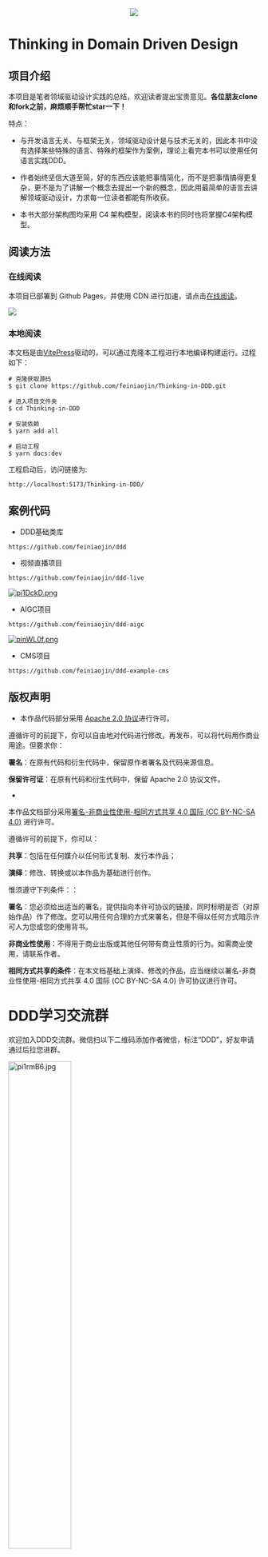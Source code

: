 <div align=center><img src="https://s1.ax1x.com/2023/02/27/pp9zsgg.png"/></div>

# Thinking in Domain Driven Design

## 项目介绍

本项目是笔者领域驱动设计实践的总结，欢迎读者提出宝贵意见。**各位朋友clone和fork之前，麻烦顺手帮忙star一下！**

特点：

- 与开发语言无关、与框架无关，领域驱动设计是与技术无关的，因此本书中没有选择某些特殊的语言、特殊的框架作为案例，理论上看完本书可以使用任何语言实践DDD。

- 作者始终坚信大道至简，好的东西应该能把事情简化，而不是把事情搞得更复杂，更不是为了讲解一个概念去提出一个新的概念，因此用最简单的语言去讲解领域驱动设计，力求每一位读者都能有所收获。

- 本书大部分架构图均采用 C4 架构模型，阅读本书的同时也将掌握C4架构模型。

## 阅读方法

### 在线阅读

本项目已部署到 Github Pages，并使用 CDN 进行加速，请点击[在线阅读](http://ddd.feiniaojin.com/)。

![](https://s1.ax1x.com/2023/06/27/pCa5cm6.png)

### 本地阅读

本文档是由[VitePress](https://github.com/vuejs/vitepress)驱动的，可以通过克隆本工程进行本地编译构建运行。过程如下：

```shell
# 克隆获取源码
$ git clone https://github.com/feiniaojin/Thinking-in-DDD.git

# 进入项目文件夹
$ cd Thinking-in-DDD

# 安装依赖
$ yarn add all

# 启动工程
$ yarn docs:dev
```

工程启动后，访问链接为:

```shell
http://localhost:5173/Thinking-in-DDD/
```

## 案例代码

- DDD基础类库
```text
https://github.com/feiniaojin/ddd
```
- 视频直播项目
```text
https://github.com/feiniaojin/ddd-live
```
[![pi1DckD.png](https://z1.ax1x.com/2023/11/08/pi1DckD.png)](https://imgse.com/i/pi1DckD)
- AIGC项目
```text
https://github.com/feiniaojin/ddd-aigc
```
[![pinWL0f.png](https://z1.ax1x.com/2023/10/31/pinWL0f.png)](https://imgse.com/i/pinWL0f)
- CMS项目
```text
https://github.com/feiniaojin/ddd-example-cms
```
## 版权声明

- 本作品代码部分采用 [Apache 2.0 协议](https://www.apache.org/licenses/LICENSE-2.0)进行许可。

遵循许可的前提下，你可以自由地对代码进行修改，再发布，可以将代码用作商业用途。但要求你：

**署名**：在原有代码和衍生代码中，保留原作者署名及代码来源信息。

**保留许可证**：在原有代码和衍生代码中，保留 Apache 2.0 协议文件。

-

本作品文档部分采用[署名-非商业性使用-相同方式共享 4.0 国际 (CC BY-NC-SA 4.0)](https://creativecommons.org/licenses/by-nc-sa/4.0/)
进行许可。

遵循许可的前提下，你可以：

**共享**：包括在任何媒介以任何形式复制、发行本作品；

**演绎**：修改、转换或以本作品为基础进行创作。

惟须遵守下列条件：：

**署名**：您必须给出适当的署名，提供指向本许可协议的链接，同时标明是否（对原始作品）作了修改。您可以用任何合理的方式来署名，但是不得以任何方式暗示许可人为您或您的使用背书。

**非商业性使用**：不得用于商业出版或其他任何带有商业性质的行为。如需商业使用，请联系作者。

**相同方式共享的条件**：在本文档基础上演绎、修改的作品，应当继续以署名-非商业性使用-相同方式共享 4.0 国际 (CC BY-NC-SA 4.0)
许可协议进行许可。

# DDD学习交流群

欢迎加入DDD交流群。微信扫以下二维码添加作者微信，标注“DDD”，好友申请通过后拉您进群。
<div><img src="https://z1.ax1x.com/2023/11/09/pi1voz4.jpg" width="50%" height="50%" alt="pi1rmB6.jpg" border="0"/></div>
